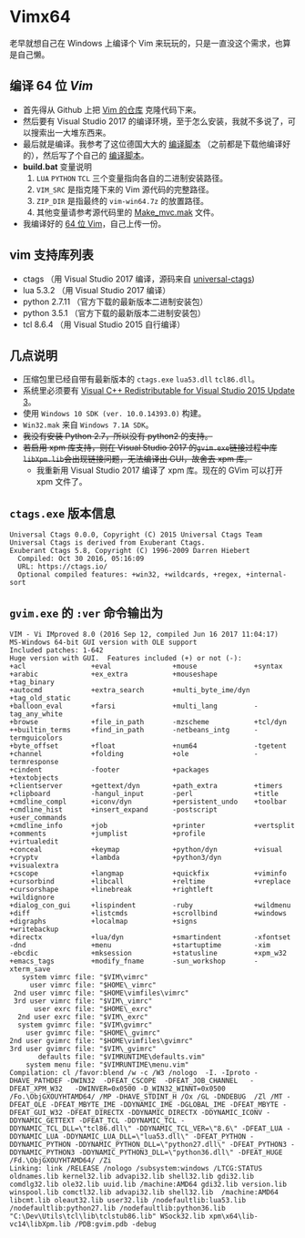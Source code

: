 # Vimx64
老早就想自己在 Windows 上编译个 Vim 来玩玩的，只是一直没这个需求，也算是自己懒。

## 编译 64 位 *Vim*
+ 首先得从 Github 上把 [Vim 的仓库][1] 克隆代码下来。
+ 然后要有 Visual Studio 2017 的编译环境，至于怎么安装，我就不多说了，可以搜索出一大堆东西来。
+ 最后就是编译。我参考了这位德国大大的 [编译脚本][2] （之前都是下载他编译好的），然后写了个自己的 [编译脚本](build.bat)。
+ **build.bat** 变量说明
    1. `LUA` `PYTHON` `TCL` 三个变量指向各自的二进制安装路径。
    2. `VIM_SRC` 是指克隆下来的 Vim 源代码的完整路径。
    2. `ZIP_DIR` 是指最终的 `vim-win64.7z` 的放置路径。
    3. 其他变量请参考源代码里的 [Make_mvc.mak][4] 文件。
+ 我编译好的 [64 位 Vim](vim-win64.7z)，自己上传一份。

## vim 支持库列表
+ ctags （用 Visual Studio 2017 编译，源码来自 [universal-ctags][3])
+ lua 5.3.2 （用 Visual Studio 2017 编译）
+ python 2.7.11 （官方下载的最新版本二进制安装包）
+ python 3.5.1 （官方下载的最新版本二进制安装包）
+ tcl 8.6.4 （用 Visual Studio 2015 自行编译）

## 几点说明
+ 压缩包里已经自带有最新版本的 `ctags.exe` `lua53.dll` `tcl86.dll`。
+ 系统里必须要有 [Visual C++ Redistributable for Visual Studio 2015 Update 3][5]。
+ 使用 `Windows 10 SDK (ver. 10.0.14393.0)` 构建。
+ `Win32.mak` 来自 `Windows 7.1A SDK`。
+ ~~我没有安装 Python 2.7，所以没有 python2 的支持。~~
+ ~~若启用 xpm 库支持，则在 Visual Studio 2017 的`gvim.exe`链接过程中库`libXpm.lib`会出现链接问题，无法编译出 GUI，故舍去 xpm 库。~~
    + 我重新用 Visual Studio 2017 编译了 xpm 库。现在的 GVim 可以打开 xpm 文件了。

## `ctags.exe` 版本信息
```
Universal Ctags 0.0.0, Copyright (C) 2015 Universal Ctags Team
Universal Ctags is derived from Exuberant Ctags.
Exuberant Ctags 5.8, Copyright (C) 1996-2009 Darren Hiebert
  Compiled: Oct 30 2016, 05:16:09
  URL: https://ctags.io/
  Optional compiled features: +win32, +wildcards, +regex, +internal-sort
```

## `gvim.exe` 的 `:ver` 命令输出为

```
VIM - Vi IMproved 8.0 (2016 Sep 12, compiled Jun 16 2017 11:04:17)
MS-Windows 64-bit GUI version with OLE support
Included patches: 1-642
Huge version with GUI.  Features included (+) or not (-):
+acl                +eval               +mouse              +syntax
+arabic             +ex_extra           +mouseshape         +tag_binary
+autocmd            +extra_search       +multi_byte_ime/dyn +tag_old_static
+balloon_eval       +farsi              +multi_lang         -tag_any_white
+browse             +file_in_path       -mzscheme           +tcl/dyn
++builtin_terms     +find_in_path       -netbeans_intg      -termguicolors
+byte_offset        +float              +num64              -tgetent
+channel            +folding            +ole                -termresponse
+cindent            -footer             +packages           +textobjects
+clientserver       +gettext/dyn        +path_extra         +timers
+clipboard          -hangul_input       -perl               +title
+cmdline_compl      +iconv/dyn          +persistent_undo    +toolbar
+cmdline_hist       +insert_expand      -postscript         +user_commands
+cmdline_info       +job                +printer            +vertsplit
+comments           +jumplist           +profile            +virtualedit
+conceal            +keymap             +python/dyn         +visual
+cryptv             +lambda             +python3/dyn        +visualextra
+cscope             +langmap            +quickfix           +viminfo
+cursorbind         +libcall            +reltime            +vreplace
+cursorshape        +linebreak          +rightleft          +wildignore
+dialog_con_gui     +lispindent         -ruby               +wildmenu
+diff               +listcmds           +scrollbind         +windows
+digraphs           +localmap           +signs              +writebackup
+directx            +lua/dyn            +smartindent        -xfontset
-dnd                +menu               +startuptime        -xim
-ebcdic             +mksession          +statusline         +xpm_w32
+emacs_tags         +modify_fname       -sun_workshop       -xterm_save
   system vimrc file: "$VIM\vimrc"
     user vimrc file: "$HOME\_vimrc"
 2nd user vimrc file: "$HOME\vimfiles\vimrc"
 3rd user vimrc file: "$VIM\_vimrc"
      user exrc file: "$HOME\_exrc"
  2nd user exrc file: "$VIM\_exrc"
  system gvimrc file: "$VIM\gvimrc"
    user gvimrc file: "$HOME\_gvimrc"
2nd user gvimrc file: "$HOME\vimfiles\gvimrc"
3rd user gvimrc file: "$VIM\_gvimrc"
       defaults file: "$VIMRUNTIME\defaults.vim"
    system menu file: "$VIMRUNTIME\menu.vim"
Compilation: cl /favor:blend /w -c /W3 /nologo  -I. -Iproto -DHAVE_PATHDEF -DWIN32  -DFEAT_CSCOPE  -DFEAT_JOB_CHANNEL   -DFEAT_XPM_W32   -DWINVER=0x0500 -D_WIN32_WINNT=0x0500  /Fo.\ObjGXOUYHTAMD64/ /MP -DHAVE_STDINT_H /Ox /GL -DNDEBUG  /Zl /MT -DFEAT_OLE -DFEAT_MBYTE_IME -DDYNAMIC_IME -DGLOBAL_IME -DFEAT_MBYTE -DFEAT_GUI_W32 -DFEAT_DIRECTX -DDYNAMIC_DIRECTX -DDYNAMIC_ICONV -DDYNAMIC_GETTEXT -DFEAT_TCL -DDYNAMIC_TCL -DDYNAMIC_TCL_DLL=\"tcl86.dll\" -DDYNAMIC_TCL_VER=\"8.6\" -DFEAT_LUA -DDYNAMIC_LUA -DDYNAMIC_LUA_DLL=\"lua53.dll\" -DFEAT_PYTHON -DDYNAMIC_PYTHON -DDYNAMIC_PYTHON_DLL=\"python27.dll\" -DFEAT_PYTHON3 -DDYNAMIC_PYTHON3 -DDYNAMIC_PYTHON3_DLL=\"python36.dll\" -DFEAT_HUGE /Fd.\ObjGXOUYHTAMD64/ /Zi
Linking: link /RELEASE /nologo /subsystem:windows /LTCG:STATUS oldnames.lib kernel32.lib advapi32.lib shell32.lib gdi32.lib  comdlg32.lib ole32.lib uuid.lib /machine:AMD64 gdi32.lib version.lib   winspool.lib comctl32.lib advapi32.lib shell32.lib  /machine:AMD64  libcmt.lib oleaut32.lib user32.lib /nodefaultlib:lua53.lib   /nodefaultlib:python27.lib /nodefaultlib:python36.lib   "C:\Dev\Utils\tcl\lib\tclstub86.lib" WSock32.lib xpm\x64\lib-vc14\libXpm.lib /PDB:gvim.pdb -debug
```

[1]: https://github.com/vim/vim
[2]: https://tuxproject.de/projects/vim/_compile.bat.php
[3]: https://github.com/universal-ctags/ctags.git
[4]: https://github.com/vim/vim/blob/master/src/Make_mvc.mak
[5]: https://www.microsoft.com/en-us/download/details.aspx?id=53587
